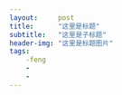 ```yaml
---
layout:     post
title:      "这里是标题"
subtitle:   "这里是子标题"
header-img: "这里是标题图片"
tags:
    -feng
    - 
    - 
---
```

